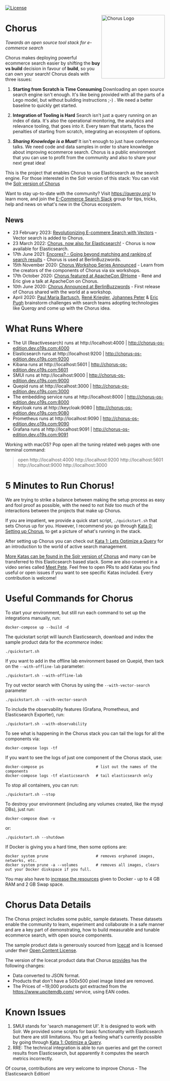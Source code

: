 [![License](https://img.shields.io/badge/License-Apache%202.0-blue.svg)](https://opensource.org/licenses/Apache-2.0)


<img src="assets/chorus-logo.png" alt="Chorus Logo" title="Chorus: Towards an open stack for ecommerce search" width="200" align="right"/>

Chorus
==========================

*Towards an open source tool stack for e-commerce search*

Chorus makes deploying powerful ecommerce search easier by shifting the **buy vs build** decision in favour of **build**, so you can own your search! Chorus deals with three issues:

1. **Starting from Scratch is Time Consuming** Downloading an open source search engine isn't enough. It's like being provided with all the parts of a Lego model, but without building instructions ;-) .  We need a better baseline to quickly get started.

2. **Integration of Tooling is Hard** Search isn't just a query running on an index of data. It's also the operational monitoring, the analytics and relevance tooling, that goes into it.  Every team that starts, faces the penalties of starting from scratch, integrating an ecosystem of options.

3. ***Sharing Knowledge is a Must!*** It isn't enough to just have conference talks. We need code and data samples in order to share knowledge about improving ecommerce search. Chorus is a public environment that you can use to profit from the community and also to share your next great idea!

This is the project that enables Chorus to use Elasticsearch as the search engine. For those interested in the Solr version of this stack: You can visit the [Solr version of Chorus](https://github.com/querqy/chorus)

Want to stay up-to-date with the community? Visit https://querqy.org/ to learn more, and join the [E-Commerce Search Slack](https://ecom-search.slack.com/) group for tips, tricks, help and news on what's new in the Chorus ecosystem.

## News

* 23 February 2023: [Revolutionizing E-commere Search with Vectors](https://opensourceconnections.com/blog/2023/03/15/revolutionizing-e-commerce-search-with-vectors/) - Vector search is added to Chorus.
* 23 March 2022: [Chorus, now also for Elasticsearch!](https://opensourceconnections.com/blog/2022/03/23/chorus-now-also-for-elasticsearch/) - Chorus is now available for Elasticsearch.
* 17th June 2021: [Encores? - Going beyond matching and ranking of search results](https://www.slideshare.net/o19s/encores) - Chorus is used at BerlinBuzzwords.
* 15th November 2020: [Chorus Workshop Series Announced](https://plainschwarz.com/ps-salon/) - Learn from the creators of the components of Chorus via six workshops.
* 17th October 2020: [Chorus featured at ApacheCon @Home](https://www.youtube.com/watch?v=NGtmSbOoFjA) - René and Eric give a talk at ApacheCon on Chorus.
* 10th June 2020: [Chorus Announced at BerlinBuzzwords](https://2020.berlinbuzzwords.de/session/towards-open-source-tool-stack-e-commerce-search) - First release of Chorus shared with the world at a workshop.
* April 2020: [Paul Maria Bartusch](https://twitter.com/paulbartusch), [René Kriegler](https://twitter.com/renekrie), [Johannes Peter](https://github.com/JohannesDaniel) & [Eric Pugh](https://twitter.com/dep4b) brainstorm challenges with search teams adopting technologies like Querqy and come up with the Chorus idea.

# What Runs Where

* The UI (Reactivesearch) runs at http://localhost:4000  |  http://chorus-os-edition.dev.o19s.com:4000
* Elasticsearch runs at http://localhost:9200  |  http://chorus-os-edition.dev.o19s.com:9200
* Kibana runs at http://localhost:5601  |  http://chorus-os-edition.dev.o19s.com:5601
* SMUI runs at http://localhost:9000  |  http://chorus-os-edition.dev.o19s.com:9000
* Quepid runs at http://localhost:3000  |  http://chorus-os-edition.dev.o19s.com:3000
* The embedding service runs at http://localhost:8000 |  http://chorus-os-edition.dev.o19s.com:8000
* Keycloak runs at http://keycloak:9080 |  http://chorus-os-edition.dev.o19s.com:9080
* Prometheus runs at http://localhost:9090  |  http://chorus-os-edition.dev.o19s.com:9090
* Grafana runs at http://localhost:9091  |  http://chorus-os-edition.dev.o19s.com:9091

Working with macOS? Pop open all the tuning related web pages with one terminal command:
> open http://localhost:4000 http://localhost:9200 http://localhost:5601 http://localhost:9000 http://localhost:3000

# 5 Minutes to Run Chorus!

We are trying to strike a balance between making the setup process as easy and fool proof as possible, with the need to not _hide_ too much of the interactions between the projects that make up Chorus.

If you are impatient, we provide a quick start script, `./quickstart.sh` that sets Chorus up for you. However, I recommend you go through [Kata 0: Setting up Chorus](katas/000_setting_up_chorus.md), to get a picture of what's running in the stack.

After setting up Chorus you can check out [Kata 1: Lets Optimize a Query](katas/001_optimize_a_query.md) for an introduction to the world of active search management.

[More Katas can be found in the Solr version of Chorus](https://github.com/querqy/chorus#structured-learning-using-chorus) and many can be transferred to this Elasticsearch based stack. Some are also covered in a video series called [Meet Pete](https://opensourceconnections.com/blog/2020/07/07/meet-pete-the-e-commerce-search-product-manager/). Feel free to open PRs to add Katas you find useful or open issues if you want to see specific Katas included. Every contribution is welcome! 

# Useful Commands for Chorus

To start your environment, but still run each command to set up the integrations manually, run:

```
docker-compose up --build -d
```

The quickstart script will launch Elasticsearch, download and index the sample product data for the _ecommerce_ index:

```
./quickstart.sh
```

If you want to add in the offline lab environment based on Quepid, then tack on the `--with-offline-lab` parameter:

```
./quickstart.sh --with-offline-lab
```

Try out vector search with Chorus by using the `--with-vector-search` parameter

```
./quickstart.sh --with-vector-search
```

To include the observability features (Grafana, Prometheus, and Elasticsearch Exporter), run:

```
./quickstart.sh --with-observability
```

To see what is happening in the Chorus stack you can tail the logs for all the components via:

```
docker-compose logs -tf
```

If you want to see the logs of just one component of the Chorus stack, use:

```
docker-compose ps                       # list out the names of the components
docker-compose logs -tf elasticsearch   # tail elasticsearch only
```

To stop all containers, you can run:

```
./quickstart.sh --stop
```

To destroy your environment (including any volumes created, like the mysql DBs), just run:

```
docker-compose down -v
```

or:

```
./quickstart.sh --shutdown
```

If Docker is giving you a hard time, then some options are:

```
docker system prune                     # removes orphaned images, networks, etc.
docker system prune -a --volumes        # removes all images, clears out your Docker diskspace if you full.
```

You may also have to [increase the resources](./assets/increase_docker_resources.gif) given to Docker - up to 4 GB RAM and 2 GB Swap space.

# Chorus Data Details

The Chorus project includes some public, sample datasets. These datasets enable the community to learn, experiment and collaborate in a safe manner and are a key part of demonstrating, how to build measurable and tunable ecommerce search, with open source components.

The sample product data is generously sourced from [Icecat](https://icecat.biz/) and is licensed under their [Open Content License](https://iceclog.com/open-content-license-opl/).

The version of the Icecat product data that Chorus [provides](https://querqy.org/datasets/icecat/icecat-products-w_price-19k-20201127.tar.gz) has the following changes:
* Data converted to JSON format.
* Products that don't have a 500x500 pixel image listed are removed.
* The Prices of ~19,000 products got extracted from the https://www.upcitemdb.com/ service, using EAN codes.

# Known Issues

1. SMUI stands for \'search management UI\'. It is designed to work with Solr. We provided some scripts for basic functionality with Elasticsearch but there are still limitations. You get a feeling what's currently possible by going through [Kata 1: Optimize a Query](katas/001_optimize_a_query.md).
2. RRE: The technical integration is able to run queries and get the correct results from Elasticsearch, but apparently it computes the search metrics incorrectly.

Of course, contributions are very welcome to improve Chorus - The Elasticsearch Edition!
